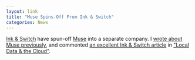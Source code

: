 ```yaml
---
layout: link
title: "Muse Spins-Off From Ink & Switch"
categories: News
---
```


[Ink & Switch](https://www.inkandswitch.com/) have spun-off [Muse](https://museapp.com/) into a separate company. I [wrote about Muse previously](https://blog.robenkleene.com/2019/05/11/on-new-paradigms/), and commented [an excellent Ink & Switch article](https://www.inkandswitch.com/local-first.html) in ["Local Data & the Cloud"](https://blog.robenkleene.com/2019/05/02/local-data-the-cloud/).

